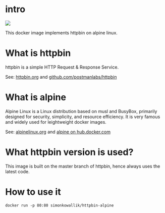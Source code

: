# intro
[![](https://images.microbadger.com/badges/image/simonkowallik/httpbin-alpine.svg)](https://microbadger.com/images/simonkowallik/httpbin-alpine)

This docker image implements httpbin on alpine linux.

# What is httpbin
httpbin is a simple HTTP Request & Response Service.

See: [httpbin.org](https://httpbin.org) and [github.com/postmanlabs/httpbin](https://github.com/postmanlabs/httpbin)

# What is alpine
Alpine Linux is a Linux distribution based on musl and BusyBox, primarily designed for security, simplicity, and resource efficiency.
It is very famous and widely used for leightweight docker images.

See: [alpinelinux.org](https://alpinelinux.org) and [alpine on hub.docker.com](https://hub.docker.com/_/alpine)

# What httpbin version is used?
This image is built on the master branch of httpbin, hence always uses the latest code.

# How to use it

    docker run -p 80:80 simonkowallik/httpbin-alpine